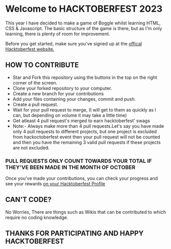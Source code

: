 # Welcome to HACKTOBERFEST 2023

This year I have decided to make a game of Boggle whilst learning HTML, CSS & Javascript.
The basic structure of the game is there, but as I'm only learning, there is plenty of room for improvement.

Before you get started, make sure you've signed up at the <a href="https://hacktoberfest.com">offical Hacktoberfest website.</a>

## HOW TO CONTRIBUTE

- Star and Fork this repository using the buttons in the top on the right corner of the screen.
- Clone your forked repository to your computer.
- Create a new branch for your contributions
- Add your files containing your changes, commit and push.
- Create a pull request.
- Wait for your pull request to merge, (I will get to them as quickly as I can, but depending on volume it may take a little time)
- Get atleast 4 pull request's merged to earn hacktoberfest' swags
- Note:- Always make more than 4 pull requests.Let's say you have made only 4 pull requests to different projects,
  but one project is excluded from hackoctoberfest event then your pull request will not be counted and
  then you have the remaining 3 valid pull requests if these projects are not excluded.

### PULL REQUESTS ONLY COUNT TOWARDS YOUR TOTAL IF THEY'VE BEEN MADE IN THE MONTH OF OCTOBER

Once you've made your contributions, you can check your progress and see your rewards <a href="https://hacktoberfest.com/profile/">on your Hacktoberfest Profile</a>

## CAN'T CODE?

No Worries, There are things such as Wikis that can be contributed to which require no coding knowledge.

## THANKS FOR PARTICIPATING AND HAPPY HACKTOBERFEST
